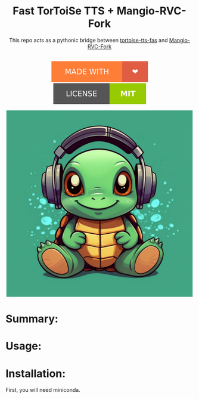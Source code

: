<div align="center">

<h1>Fast TorToiSe TTS + Mangio-RVC-Fork </h1>

This repo acts as a pythonic bridge between <a href="https://github.com/152334H/tortoise-tts-fast">tortoise-tts-fas</a> 
and <a href="https://github.com/Mangio621/Mangio-RVC-For">Mangio-RVC-Fork</a><br><br>

[![madewithlove](https://github.com/DrewScatterday/tortoise_MangioRVC/blob/main/assets/madewithlove.svg)](https://github.com/DrewScatterday/tortoise_MangioRVC)
[![Licence](https://github.com/DrewScatterday/tortoise_MangioRVC/blob/main/assets/license.svg)](https://github.com/RVC-Project/Retrieval-based-Voice-Conversion-WebUI/blob/main/LICENSE)

<img src="https://github.com/DrewScatterday/tortoise_MangioRVC/blob/main/assets/tortoise.png" width="500" height="500"/><br>
</div>

# Summary: 

# Usage: 

# Installation: 
First, you will need miniconda. 

